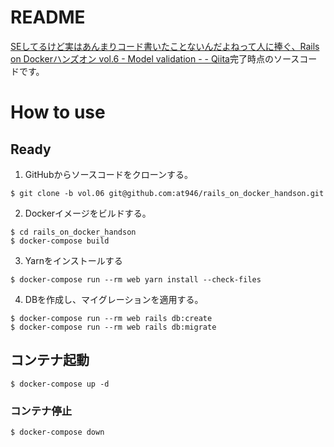 # README
[SEしてるけど実はあんまりコード書いたことないんだよねって人に捧ぐ、Rails on Dockerハンズオン vol.6 - Model validation - - Qiita](https://qiita.com/at-946/items/f83dbdf12d2b286d88b7)完了時点のソースコードです。

# How to use
## Ready
1. GitHubからソースコードをクローンする。

```
$ git clone -b vol.06 git@github.com:at946/rails_on_docker_handson.git
```

2. Dockerイメージをビルドする。

```
$ cd rails_on_docker_handson
$ docker-compose build
```

3. Yarnをインストールする

```
$ docker-compose run --rm web yarn install --check-files
```

4. DBを作成し、マイグレーションを適用する。

```
$ docker-compose run --rm web rails db:create
$ docker-compose run --rm web rails db:migrate
```

## コンテナ起動
```
$ docker-compose up -d
```

### コンテナ停止
```
$ docker-compose down
```
